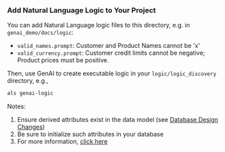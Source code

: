 ### Add Natural Language Logic to Your Project

You can add Natural Language logic files to this directory, e.g. in `genai_demo/docs/logic`: 

* `valid_names.prompt`: Customer and Product Names cannot be 'x'
* `valid_currency.prompt`: Customer credit limits cannot be negative; Product prices must be positive.

Then, use GenAI to create executable logic in your `logic/logic_discovery` directory, e.g.,

```bash
als genai-logic
```

Notes:

1. Ensure derived attributes exist in the data model (see [Database Design Changes](https://apilogicserver.github.io/Docs/Database-Changes/))
2. Be sure to initialize such attributes in your database
3. For more information, [click here](https://apilogicserver.github.io/Docs/WebGenAI-CLI/#add-logic-to-existing-projects)
